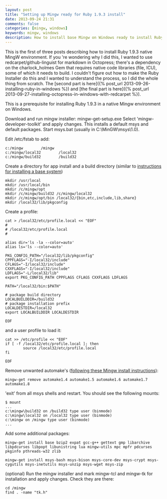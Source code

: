 ```yaml
---
layout: post
title: "Setting up Mingw ready for Ruby 1.9.3 install"
date: 2013-09-24 21:31
comments: false
categories: [mingw, windows]
keywords: mingw, windows
description: How to install base Mingw on Windows ready to install Ruby
---
```

This is the first of three posts describing how to install Ruby 1.9.3 native MingW environment.  If you 're wondering why I did this, I wanted to use redcarpet/github-linguist for markdown in Octopress; there's a dependency on the charlock_holmes Gem that requires native code libraries (file, ICU), some of which it needs to build.  I couldn't figure out how to make the Ruby Installer do this and I wanted to understand the process, so I did the whole thing from scratch.  The [second part is here]({% post_url 2013-09-26-installing-ruby-in-windows %}) and [the final part is here]({% post_url 2013-09-27-installing-octopress-in-windows-with-redcarpet %}).
 
This is a prerequisite for installing Ruby 1.9.3 in a native Mingw environment on Windows.

Download and run mingw installer: mingw-get-setup.exe
Select 'mingw-developer-toolkit' and apply changes. This installs a default msys and default packages.
Start msys.bat (usually in C:\MinGW\msys\1.0).

Edit /etc/fstab to add:
```
c:/mingw        /mingw
c:/mingw/local32        /local32
c:/mingw/build32        /build32
```
Create a directory for app install and a build directory (similar to [instructions for installing a base system](http://ingar.satgnu.net/devenv/mingw32/base.html "instructions for installing a base system"))
```
mkdir /usr/local
mkdir /usr/local/bin
mkdir /c/mingw/opt
mkdir /c/mingw/build32 /c/mingw/local32
mkdir /c/mingw/opt/bin /local32/{bin,etc,include,lib,share}
mkdir /local32/lib/pkgconfig
```
Create a profile:
```
cat > /local32/etc/profile.local << "EOF"
#
# /local32/etc/profile.local
#

alias dir='ls -la --color=auto'
alias ls='ls --color=auto'

PKG_CONFIG_PATH="/local32/lib/pkgconfig"
CPPFLAGS="-I/local32/include"
CFLAGS="-I/local32/include"
CXXFLAGS="-I/local32/include"
LDFLAGS="-L/local32/lib"
export PKG_CONFIG_PATH CPPFLAGS CFLAGS CXXFLAGS LDFLAGS

PATH="/local32/bin:$PATH"

# package build directory
LOCALBUILDDIR=/build32
# package installation prefix
LOCALDESTDIR=/local32
export LOCALBUILDDIR LOCALDESTDIR

EOF
```
and a user profile to load it:
```
cat >> /etc/profile << "EOF"
if [ -f /local32/etc/profile.local ]; then
        source /local32/etc/profile.local
fi

EOF
```
Remove unwanted automake's ([following these Mingw install instructions](http://puredata.info/docs/developer/WindowsMinGW "Mingw install instructions")):
```
mingw-get remove automake1.4 automake1.5 automake1.6 automake1.7 automake1.8
```
'exit' from all msys shells and restart.  You should see the following mounts:
```
$ mount
...
c:\mingw\build32 on /build32 type user (binmode)
c:\mingw\local32 on /local32 type user (binmode)
c:\mingw on /mingw type user (binmode)
...
```
Add some additional packages:
```
mingw-get install base bzip2 expat gcc-g++ gettext gmp libarchive libpdcurses libpopt libunistring lua mingw-utils mpc mpfr pdcurses pkginfo pthreads-w32 zlib

mingw-get install msys-bash msys-bison msys-core-dev msys-crypt msys-cygutils msys-inetutils msys-unzip msys-wget msys-zip  
```
(optional) Run the mingw installer and mark mingw-tcl and mingw-tk for installation and apply changes.
Check they are there:
```
cd /mingw
find . -name "tk.h"
```
